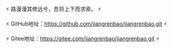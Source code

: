  :zap: 路漫漫其修远兮，吾将上下而求索。 :zap: 

:zap: GitHub地址：https://github.com/jiangrenbao/jiangrenbao.git :zap: 

 :zap: Gitee地址：https://gitee.com/jiangrenbao/jiangrenbao.git :zap: 
